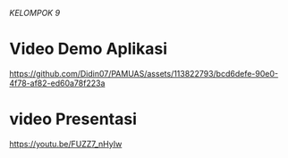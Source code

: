 *KELOMPOK 9*

# Video Demo Aplikasi

https://github.com/Didin07/PAMUAS/assets/113822793/bcd6defe-90e0-4f78-af82-ed60a78f223a

# video Presentasi
https://youtu.be/FUZZ7_nHyIw 
